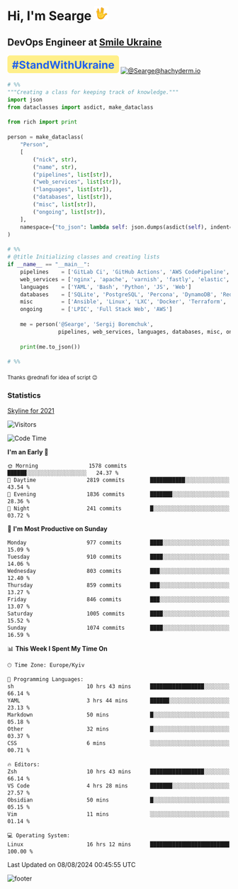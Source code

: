 # Hi, I'm Searge <img src="images/vulcan.webp" style="display: inline-block; margin: 0; height: 2rem" alt="Vulcan salute" />

## DevOps Engineer at [Smile Ukraine](https://smile-ukraine.com/en)

[![Stand With Ukraine](https://raw.githubusercontent.com/vshymanskyy/StandWithUkraine/main/badges/StandWithUkraine.svg)](https://stand-with-ukraine.pp.ua)
<a rel="me" href="https://hachyderm.io/@Searge">![@Searge@hachyderm.io](https://img.shields.io/badge/-@Searge-%232B90D9?logo=mastodon&logoColor=white)</a>

```python
# %%
"""Creating a class for keeping track of knowledge."""
import json
from dataclasses import asdict, make_dataclass

from rich import print

person = make_dataclass(
    "Person",
    [
        ("nick", str),
        ("name", str),
        ("pipelines", list[str]),
        ("web_services", list[str]),
        ("languages", list[str]),
        ("databases", list[str]),
        ("misc", list[str]),
        ("ongoing", list[str]),
    ],
    namespace={"to_json": lambda self: json.dumps(asdict(self), indent=4)},
)

# %%
# @title Initializing classes and creating lists
if __name__ == "__main__":
    pipelines    = ['GitLab Ci', 'GitHub Actions', 'AWS CodePipeline', 'Jenkins']
    web_services = ['nginx', 'apache', 'varnish', 'fastly', 'elastic', 'solr']
    languages    = ['YAML', 'Bash', 'Python', 'JS', 'Web']
    databases    = ['SQLite', 'PostgreSQL', 'Percona', 'DynamoDB', 'Redis']
    misc         = ['Ansible', 'Linux', 'LXC', 'Docker', 'Terraform', 'AWS']
    ongoing      = ['LPIC', 'Full Stack Web', 'AWS']

    me = person('@Searge', 'Sergij Boremchuk',
                pipelines, web_services, languages, databases, misc, ongoing)

    print(me.to_json())

# %%

```

<sub>Thanks @rednafi for idea of script :wink:</sub>

### Statistics

[Skyline for 2021](https://skyline.github.com/Searge/2021)

![Visitors](https://komarev.com/ghpvc/?username=searge&label=Profile%20views&color=0e75b6&style=flat) 
<!--START_SECTION:waka-->
![Code Time](http://img.shields.io/badge/Code%20Time-2%2C701%20hrs%2033%20mins-blue)

**I'm an Early 🐤** 

```text
🌞 Morning                1578 commits        ██████░░░░░░░░░░░░░░░░░░░   24.37 % 
🌆 Daytime                2819 commits        ███████████░░░░░░░░░░░░░░   43.54 % 
🌃 Evening                1836 commits        ███████░░░░░░░░░░░░░░░░░░   28.36 % 
🌙 Night                  241 commits         █░░░░░░░░░░░░░░░░░░░░░░░░   03.72 % 
```
📅 **I'm Most Productive on Sunday** 

```text
Monday                   977 commits         ████░░░░░░░░░░░░░░░░░░░░░   15.09 % 
Tuesday                  910 commits         ████░░░░░░░░░░░░░░░░░░░░░   14.06 % 
Wednesday                803 commits         ███░░░░░░░░░░░░░░░░░░░░░░   12.40 % 
Thursday                 859 commits         ███░░░░░░░░░░░░░░░░░░░░░░   13.27 % 
Friday                   846 commits         ███░░░░░░░░░░░░░░░░░░░░░░   13.07 % 
Saturday                 1005 commits        ████░░░░░░░░░░░░░░░░░░░░░   15.52 % 
Sunday                   1074 commits        ████░░░░░░░░░░░░░░░░░░░░░   16.59 % 
```


📊 **This Week I Spent My Time On** 

```text
🕑︎ Time Zone: Europe/Kyiv

💬 Programming Languages: 
sh                       10 hrs 43 mins      █████████████████░░░░░░░░   66.14 % 
YAML                     3 hrs 44 mins       ██████░░░░░░░░░░░░░░░░░░░   23.13 % 
Markdown                 50 mins             █░░░░░░░░░░░░░░░░░░░░░░░░   05.18 % 
Other                    32 mins             █░░░░░░░░░░░░░░░░░░░░░░░░   03.37 % 
CSS                      6 mins              ░░░░░░░░░░░░░░░░░░░░░░░░░   00.71 % 

🔥 Editors: 
Zsh                      10 hrs 43 mins      █████████████████░░░░░░░░   66.14 % 
VS Code                  4 hrs 28 mins       ███████░░░░░░░░░░░░░░░░░░   27.57 % 
Obsidian                 50 mins             █░░░░░░░░░░░░░░░░░░░░░░░░   05.15 % 
Vim                      11 mins             ░░░░░░░░░░░░░░░░░░░░░░░░░   01.14 % 

💻 Operating System: 
Linux                    16 hrs 12 mins      █████████████████████████   100.00 % 
```


 Last Updated on 08/08/2024 00:45:55 UTC
<!--END_SECTION:waka-->

![footer](https://capsule-render.vercel.app/api?type=waving&color=gradient&customColorList=14,21&height=82&section=footer)
